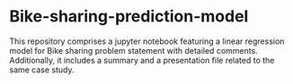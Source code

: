 # Bike-sharing-prediction-model
This repository comprises a jupyter notebook featuring a linear regression model for Bike sharing problem statement with detailed comments. Additionally, it includes a summary and a presentation file related to the same case study.
